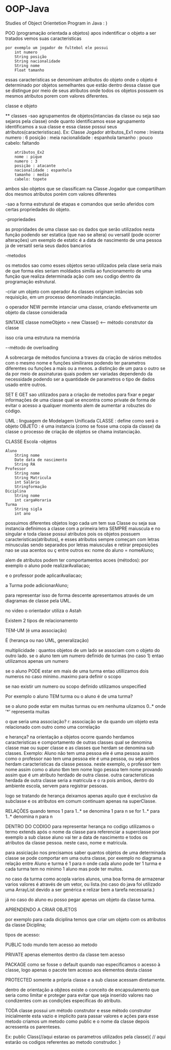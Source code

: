 # OOP-Java
Studies of Object Orientetion Program in Java : )


POO (programação orientada a objetos)
apos indentificar o objeto a ser tratados vemos suas caracteristicas

	por exemplo um jogador de fultebol ele possui
		int numero 
		String posição
		String nacionalidade
		String nome
		Float tamanho
essas caracteristicas se denominam atributos do objeto
onde o objeto é determinado por objetos semelhantes que estão dentro dessa classe que se distingue por meio de seus atributos onde todos os objetos possuem os mesmos atributos porem com valores diferentes. 
	
classe e objeto


**
classes
-sao agrupamentos de objetos(intancias da classe ou seja sao sejaros pela classe) onde quanto identificamos esse agrupamento identificamos a sua classe e essa classe possui seus atributos(caracteristiscas). 
Ex:	
	Classe Jogador
		atributos_Ex1
		nome : Iniesta
		numero : 6
		posição : meia 
		nacionalidade : espanhola
		tamanho : pouco
		cabelo: faltando


		atributos_Ex2
		nome : pique
		numero : 3
		posição : atacante 
		nacionalidade : espanhola
		tamanho : medio
		cabelo: topete

ambos são objetos que se classificam na Classe Jogador que compartilham dos mesmos atributos porém com valores diferentes

-sao a forma estrutural de etapas e comandos que serão aferidos com certas propriedades do objeto.

-propriedades
    
   as propridades de uma classe sao os dados que serão  utilizados nesta função podendo ser estatica (que nao se altera) ou versatil (pode ocorrer alterações)
um exemplo de estatic é a data de nascimento de uma pessoa ja de versatil seria seus dados bancarios

-metodos 

   os metodos sao como esses objetos serao utilizados pela clase seria mais de que forma eles seriam moldados similia ao funcionamento de uma função que realiza determinada ação com seu codigo dentro da programação estrutural.

-criar um objeto com operador
	As classes originam intâncias sob requisição, em um processo denominado instanciação.

o operador NEW permite intanciar uma classe, criando efetivamente um objeto da classe considerada

SINTAXE
classe nomeObjeto = new Classe() <-- método construtor da classe

isso cria uma estrutura na memória 

--método de overloading

A sobrecarga de métodos funciona a traves da criação de vários métodos com o mesmo nome  e funções similirares podendo ter parametros diferentes
ou funções a mais ou a menos. a distinção de um para o outro se da por meio de assinaturas quais podem ser variadas dependendo da necessidade
podendo ser a quantidade de parametros o tipo de dados usado entre outros.

SET E GET
sao utilizados para a criação de metodos para fixar e pegar informações de uma classe 
qual se encontra como private de forma de evitar o acesso a qualquer momento alem de aumentar
a robuztes do código.

UML : linguagem de Modelagem Unificada
CLASSE : define como será o objeto
OBJETO : é uma instancia (como se fosse uma copia da classe) da classe
o processo de criação de objetos se chama instanciação.
 
CLASSE Escola
-objetos 

	Aluno
		String nome
		Date data de nascimento
		String RA 
	Professor
		String nome
		String Matricula
		int Salário
		Stringformação
	Diciplina
		String nome
		int cargaHoraria 	
	Turma
		String sigla
		int ano
		
possuimos diferentes objetos logo cada um tem sua Classe ou seja sua instancia definimos a classe com a primeira letra SEMPRE maiuscula e no singular e toda classe possui atributos pois os objetos possuem caracteristicas(atributos), e esses atributos sempre começam com letras minusculas sendo separados por letras maiusculas e retirar preposições nao se usa acentos ou ç entre outros  ex:  nome do aluno = nomeAluno;
 
alem de atributos podem ter comportamentos acoes (métodos):
por exemplo o aluno pode realizarAvaliacao;

e o professor pode aplicarAvaliacao;

a Turma pode adicionarAluno;

para representar isso de forma descente apresentamos através de um diagramas de classe pela UML.

no video o orientador utiliza o Astah

Existem 2 tipos de relacionamento

TEM-UM (é uma associação)

É (herança ou nao UML, generalização)

multiplicidade : quantos objetos de um lado se associam com o objeto do outro lado.
se o aluno tem um numero definido de turmas (no caso 1) entao utilizamos apenas um numero

se o aluno PODE estar em mais de uma turma entao utillizamos dois numeros no caso minimo..maximo para definir o scopo 

se nao existir um numero ou scopo definido utilizamos unspecified

Por exemplo o aluno TEM turma ou o aluno é de uma turma?

se o aluno pode estar em muitas turmas ou em nenhuma ulizamos 0..* onde '*' representa muitas

o que seria uma associação?
r: associação se da quando um objeto esta relacionado com outro como uma correlação 

e herança?
na orientação a objetos ocorre quando herdamos caracteristicas e comportamento de outras classes qual se denomina classe mae ou super classe e as classes que herdam se denomina sub classes.
Exemplo:
Aluno não tem uma pessoa ele é uma pessoa assim como o professor nao tem uma pessoa ele é uma pessoa,  ou seja ambos herdam caracteristicas da classe pessoa. neste exemplo, o professor tem nome assim como o aluno tbm tem nome logo pessoa tem nome provando assim que é um atributo herdado de outra classe.
outra caracteristicas herdada de outra classe seria a matricula e o ra pois ambos, dentro do ambiente escola, servem para registrar pessoas.

logo se tratando de herança deixamos apenas aquilo que é exclusivo da subclasse e os atributos em comum continuam apenas na superClasse.

RELAÇÕES
quando temos 1 para 1..* se denomina 1 para n
se for 1..* para 1..* denomina n para n

DENTRO DO CODIGO
para representar herança no codigo utilizamos o termo extends após o nome da classe para referenciar a superclasse por exemplo 
a sub classe aluno vai ter a data de nascimento e todos os atributos da classe pessoa. neste caso, nome e matricula.

para assiciação nos precisamos saber quantos objetos de uma determinada classe se pode comportar em uma outra classe, por exemplo no diagrama a relação entre Aluno e turma é 1 para n onde cada aluno pode ter 1 turma e cada turma tem no minimo 1 aluno mas pode ter muitos.

no caso da turma como acopla varios alunos, uma boa forma de armazenar varios valores é através de um vetor, ou lista.(no caso do java foi utilizado uma ArrayList devido a ser genérica e relizar bem a tarefa necessaria.)

já no caso do aluno eu posso pegar apenas um objeto da classe turma.

APRENDENDO A CRIAR OBJETOS 

por exemplo para cada diciplina temos que criar um objeto com os atributos da classe Diciplina;

tipos de acesso:

PUBLIC todo mundo tem acesso ao metodo

PRIVATE apenas elementos dentro da classe tem acesso

PACKAGE como se fosse o default quando nao especificamos o acesso à classe, logo apenas o pacote tem acesso aos elementos desta classe

PROTECTED somente a própria classe e a sub classe acessam diretamente.

dentro de orientação a objteos existe o conceito de encapsulamento que seria como limitar e proteger para evitar que seja inserido valores nao condizentes com as condições especificas do atributo.

TODA classe possui um método construtor e esse método construtor inicialmente esta vazio e implicito para passar valores e ações para esse metodo criamos um metodo como public e o nome da classe depois acressenta os parenteses.

Ex: public Class(//aqui estarao os parametros utilizados pela classe){
	// aqui estarão os codigos referentes ao metodo construdor.
}
